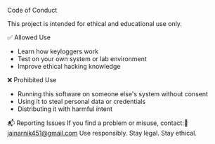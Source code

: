 Code of Conduct

This project is intended for ethical and educational use only.

 ✅ Allowed Use
- Learn how keyloggers work
- Test on your own system or lab environment
- Improve ethical hacking knowledge

 ❌ Prohibited Use
- Running this software on someone else's system without consent
- Using it to steal personal data or credentials
- Distributing it with harmful intent

 📬 Reporting Issues
If you find a problem or misuse, contact:📧 jainarnik451@gmail.com
Use responsibly. Stay legal. Stay ethical.
